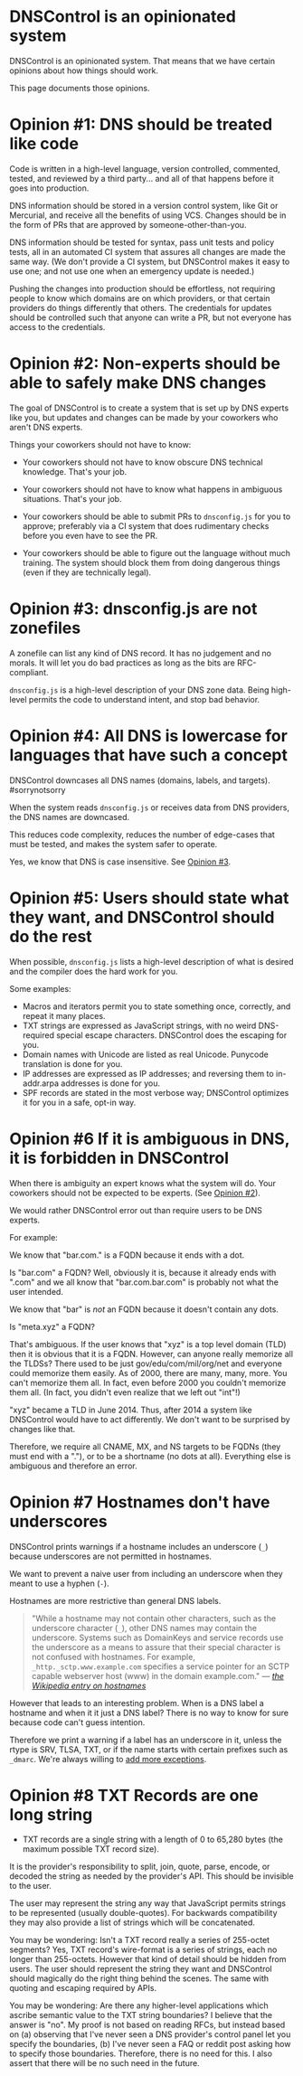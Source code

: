 # DNSControl is an opinionated system

DNSControl is an opinionated system. That means that we have certain
opinions about how things should work.

This page documents those opinions.


# Opinion #1: DNS should be treated like code

Code is written in a high-level language, version controlled,
commented, tested, and reviewed by a third party... and all of that
happens before it goes into production.

DNS information should be stored in a version control system, like
Git or Mercurial, and receive all the benefits of using VCS.  Changes
should be in the form of PRs that are approved by someone-other-than-you.

DNS information should be tested for syntax, pass unit tests and
policy tests, all in an automated CI system that assures all changes
are made the same way. (We don't provide a CI system, but DNSControl
makes it easy to use one; and not use one when an emergency update
is needed.)

Pushing the changes into production should be effortless, not
requiring people to know which domains are on which providers, or
that certain providers do things differently that others.  The
credentials for updates should be controlled such that anyone can
write a PR, but not everyone has access to the credentials.


# Opinion #2: Non-experts should be able to safely make DNS changes

The goal of DNSControl is to create a system that is set up by DNS
experts like you, but updates and changes can be made by your
coworkers who aren't DNS experts.

Things your coworkers should not have to know:

- Your coworkers should not have to know obscure DNS technical
knowledge.  That's your job.

- Your coworkers should not have to know what happens in ambiguous
situations.  That's your job.

- Your coworkers should be able to submit PRs to `dnsconfig.js` for you
to approve; preferably via a CI system that does rudimentary checks
before you even have to see the PR.

- Your coworkers should be able to figure out the language without
much training. The system should block them from doing dangerous
things (even if they are technically legal).


# Opinion #3: dnsconfig.js are not zonefiles

A zonefile can list any kind of DNS record. It has no judgement and
no morals. It will let you do bad practices as long as the bits are
RFC-compliant.

`dnsconfig.js` is a high-level description of your DNS zone data.
Being high-level permits the code to understand intent, and stop
bad behavior.


# Opinion #4: All DNS is lowercase for languages that have such a concept

DNSControl downcases all DNS names (domains, labels, and targets).  #sorrynotsorry

When the system reads `dnsconfig.js` or receives data from DNS providers,
the DNS names are downcased.

This reduces code complexity, reduces the number of edge-cases that must
be tested, and makes the system safer to operate.

Yes, we know that DNS is case insensitive.  See [Opinion #3](#opinion-3-dnsconfig.js-are-not-zonefiles).


# Opinion #5: Users should state what they want, and DNSControl should do the rest

When possible, `dnsconfig.js` lists a high-level description of what
is desired and the compiler does the hard work for you.

Some examples:

* Macros and iterators permit you to state something once, correctly, and repeat it many places.
* TXT strings are expressed as JavaScript strings, with no weird DNS-required special escape characters.  DNSControl does the escaping for you.
* Domain names with Unicode are listed as real Unicode.  Punycode translation is done for you.
* IP addresses are expressed as IP addresses; and reversing them to in-addr.arpa addresses is done for you.
* SPF records are stated in the most verbose way; DNSControl optimizes it for you in a safe, opt-in way.


# Opinion #6 If it is ambiguous in DNS, it is forbidden in DNSControl

When there is ambiguity an expert knows what the system will do.
Your coworkers should not be expected to be experts. (See [Opinion #2](#opinion-2-non-experts-should-be-able-to-safely-make-dns-changes)).

We would rather DNSControl error out than require users to be DNS experts.

For example:

We know that "bar.com." is a FQDN because it ends with a dot.

Is "bar.com" a FQDN? Well, obviously it is, because it already ends
with ".com" and we all know that "bar.com.bar.com" is probably not
what the user intended.

We know that "bar" is *not* an FQDN because it doesn't contain any dots.

Is "meta.xyz" a FQDN?

That's ambiguous.  If the user knows that "xyz" is a top level domain (TLD)
then it is obvious that it is a FQDN.  However, can anyone really memorize
all the TLDSs?  There used to be just gov/edu/com/mil/org/net and everyone
could memorize them easily.  As of 2000, there are many, many, more.
You can't memorize them all.  In fact, even before 2000 you couldn't
memorize them all. (In fact, you didn't even realize that we left out "int"!)

"xyz" became a TLD in June 2014.  Thus, after 2014 a system like DNSControl
would have to act differently.  We don't want to be surprised by changes
like that.

Therefore, we require all CNAME, MX, and NS targets to be FQDNs (they must
end with a "."), or to be a shortname (no dots at all).  Everything
else is ambiguous and therefore an error.

# Opinion #7 Hostnames don't have underscores

DNSControl prints warnings if a hostname includes an underscore
(`_`) because underscores are not permitted in hostnames.

We want to prevent a naive user from including an underscore
when they meant to use a hyphen (`-`).

Hostnames are more restrictive than general DNS labels.

> "While a hostname may not contain other characters, such as the
underscore character (`_`), other DNS names may contain the
underscore. Systems such as DomainKeys and service records use
the underscore as a means to assure that their special character
is not confused with hostnames. For example,
`_http._sctp.www.example.com` specifies a service pointer for an
SCTP capable webserver host (www) in the domain example.com." — _[the Wikipedia entry on hostnames](https://en.wikipedia.org/wiki/Hostname#Restrictions_on_valid_hostnames)_

However that leads to an interesting problem. When is a DNS label
a hostname and when it it just a DNS label?  There is no way to
know for sure because code can't guess intention.

Therefore we print a warning if a label has an underscore in it,
unless the rtype is SRV, TLSA, TXT, or if the name starts with
certain prefixes such as `_dmarc`.  We're always willing to
[add more exceptions](https://github.com/StackExchange/dnscontrol/pull/453/files).

# Opinion #8 TXT Records are one long string

* TXT records are a single string with a length of 0 to 65,280 bytes
  (the maximum possible TXT record size).

It is the provider's responsibility to split, join, quote, parse,
encode, or decoded the string as needed by the provider's API.  This
should be invisible to the user.

The user may represent the string any way that JavaScript permits
strings to be represented (usually double-quotes).  For backwards
compatibility they may also provide a list of strings which will be
concatenated.

You may be wondering: Isn't a TXT record really a series of 255-octet
segments?  Yes, TXT record's wire-format is a series of strings, each
no longer than 255-octets. However that kind of detail should be
hidden from users. The user should represent the string they want and
DNSControl should magically do the right thing behind the scenes. The
same with quoting and escaping required by APIs.

You may be wondering: Are there any higher-level applications which
ascribe semantic value to the TXT string boundaries?  I believe that
the answer is "no".  My proof is not based on reading RFCs, but
instead based on (a) observing that I've never seen a DNS provider's
control panel let you specify the boundaries, (b) I've never seen a
FAQ or reddit post asking how to specify those boundaries. Therefore,
there is no need for this. I also assert that there will be no such
need in the future.
